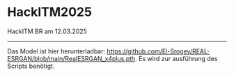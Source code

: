 # HackITM2025
HackITM BR am 12.03.2025


---
Das Model ist hier herunterladbar: https://github.com/El-Srogey/REAL-ESRGAN/blob/main/RealESRGAN_x4plus.pth. Es wird zur ausführung des Scripts benötigt.

